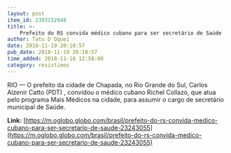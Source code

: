 ```yaml
---
layout: post
item_id: 2393152948
title: >-
    Prefeito do RS convida médico cubano para ser secretário de Saúde
author: Tatu D'Oquei
date: 2018-11-19 20:10:57
pub_date: 2018-11-19 20:10:57
time_added: 2018-11-18 12:58:00
category: resistimos
---
```


RIO — O prefeito da cidade de Chapada, no Rio Grande do Sul, Carlos Alzenir Catto (PDT) , convidou o médico cubano Richel Collazo, que atua pelo programa Mais Médicos na cidade, para assumir o cargo de secretário municipal de Saúde.

**Link:** [https://m.oglobo.globo.com/brasil/prefeito-do-rs-convida-medico-cubano-para-ser-secretario-de-saude-23243055](https://m.oglobo.globo.com/brasil/prefeito-do-rs-convida-medico-cubano-para-ser-secretario-de-saude-23243055)

